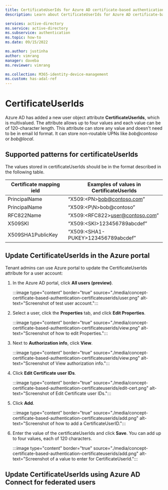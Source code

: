 ```yaml
---
title: CertificateUserIds for Azure AD certificate-based authentication (Preview) - Azure Active Directory 
description: Learn about CertificateUserIds for Azure AD certificate-based authentication without federation

services: active-directory
ms.service: active-directory
ms.subservice: authentication
ms.topic: how-to
ms.date: 09/15/2022

ms.author: justinha
author: vimrang
manager: daveba
ms.reviewer: vimrang

ms.collection: M365-identity-device-management
ms.custom: has-adal-ref
---
```


# CertificateUserIds 

Azure AD has added a new user object attribute **CertificateUserIds**, which is multivalued. The attribute allows up to four values and each value can be of 120-character length. This attribute can store any value and doesn't need to be in email Id format. It can store non-routable UPNs like _bob@contoso_ or _bob@local_.
 
## Supported patterns for certificateUserIds
 
The values stored in certificateUserIds should be in the format described in the following table.
 
|Certificate mapping ield | Examples of values in CertificateUserIds |
|--------------------------|--------------------------------------|
|PrincipalName | “X509:\<PN\>bob@contoso.com” |
|PrincipalName | “X509:\<P\N>bob@contoso”     | 
|RFC822Name	| “X509:\<RFC822\>user@contoso.com” |
| X509SKI | “X509:\<SKI\>123456789abcdef”|
|X509SHA1PublicKey |“X509:\<SHA1-PUKEY\>123456789abcdef” |
 
## Update CertificateUserIds in the Azure portal
 
Tenant admins can use Azure portal to update the CertificateUserIds attribute for a user account:

1. In the Azure AD portal, click **All users (preview)**. 

   :::image type="content" border="true" source="./media/concept-certificate-based-authentication-certificateuserids/user.png" alt-text="Screenshot of test user account.":::

1. Select a user, click the **Properties** tab, and click **Edit Properties**. 

   :::image type="content" border="true" source="./media/concept-certificate-based-authentication-certificateuserids/view.png" alt-text="Screenshot of how to edit Properties.":::

1. Next to **Authorization info**, click **View**.

   :::image type="content" border="true" source="./media/concept-certificate-based-authentication-certificateuserids/view.png" alt-text="Screenshot of View authorization info.":::

1. Click **Edit Certificate user IDs**.

   :::image type="content" border="true" source="./media/concept-certificate-based-authentication-certificateuserids/edit-cert.png" alt-text="Screenshot of Edit Certificate user IDs.":::

1. Click **Add**.

   :::image type="content" border="true" source="./media/concept-certificate-based-authentication-certificateuserids/add.png" alt-text="Screenshot of how to add a CertificateUserID.":::

1. Enter the value of the certificateUserIds and click **Save**. You can add up to four values, each of 120 characters.

   :::image type="content" border="true" source="./media/concept-certificate-based-authentication-certificateuserids/add.png" alt-text="Screenshot of a value to enter for CertificateUserId.":::
 
## Update CertificateUserIds using Azure AD Connect for federated users

